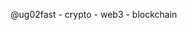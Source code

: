 @ug02fast - crypto - web3 - blockchain

<!---
ug02fast/ug02fast is a ✨ special ✨ repository because its `README.md` (this file) appears on your GitHub profile.
You can click the Preview link to take a look at your changes.
--->
